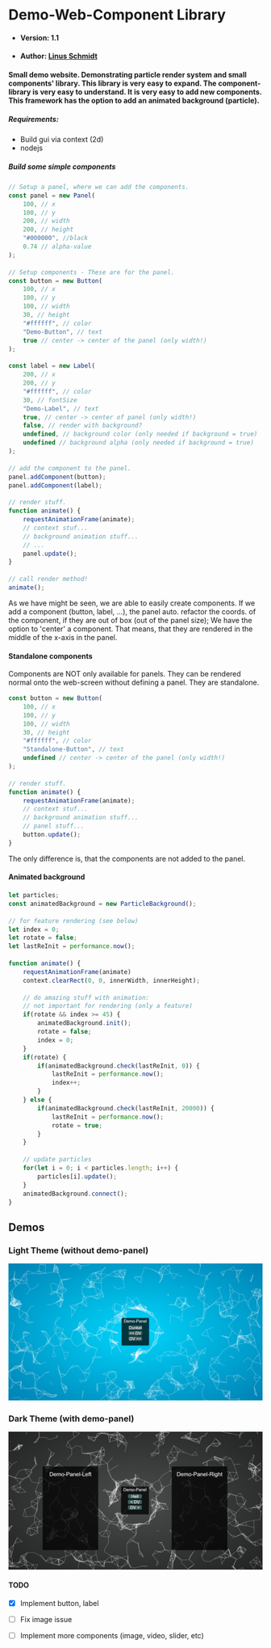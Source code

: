 # Demo-Web-Component Library
* #### Version: 1.1 
* #### Author: [Linus Schmidt](http://github.com/Lxnus)

#### Small demo website. Demonstrating particle render system and small components' library. This library is very easy to expand. The component-library is very easy to understand. It is very easy to add new components. This framework has the option to add an animated background (particle).
##### Requirements:
* Build gui via context (2d)
* nodejs

##### Build some simple components
```javascript
// Setup a panel, where we can add the components.
const panel = new Panel(
    100, // x
    100, // y
    200, // width
    200, // height
    "#000000", //black
    0.74 // alpha-value
);

// Setup components - These are for the panel.
const button = new Button(
    100, // x
    100, // y
    100, // width
    30, // height
    "#ffffff", // color
    "Demo-Button", // text
    true // center -> center of the panel (only width!)
);

const label = new Label(
    200, // x
    200, // y
    "#ffffff", // color
    30, // fontSize
    "Demo-Label", // text
    true, // center -> center of panel (only width!)
    false, // render with background?
    undefined, // background color (only needed if background = true)
    undefined // background alpha (only needed if background = true)
);

// add the component to the panel.
panel.addComponent(button);
panel.addComponent(label);

// render stuff.
function animate() {
    requestAnimationFrame(animate);
    // context stuf...
    // background animation stuff...
    // ...
    panel.update();
}

// call render method!
animate();
```
As we have might be seen, we are able to easily create components.
If we add a component (button, label, ...), the panel auto. refactor the coords.
of the component, if they are out of box (out of the panel size);
We have the option to 'center' a component. That means, that they are rendered in
the middle of the x-axis in the panel.


#### Standalone components
Components are NOT only available for panels. They can be rendered normal onto the web-screen
without defining a panel. They are standalone. 
```javascript
const button = new Button(
    100, // x
    100, // y
    100, // width
    30, // height
    "#ffffff", // color
    "Standalone-Button", // text
    undefined // center -> center of the panel (only width!)
);

// render stuff.
function animate() {
    requestAnimationFrame(animate);
    // context stuf...
    // background animation stuff...
    // panel stuff...
    button.update();
}
```
The only difference is, that the components are not added to the panel.

#### Animated background
```javascript
let particles;
const animatedBackground = new ParticleBackground();

// for feature rendering (see below)
let index = 0;
let rotate = false;
let lastReInit = performance.now();

function animate() {
    requestAnimationFrame(animate)
    context.clearRect(0, 0, innerWidth, innerHeight);
    
    // do amazing stuff with animation:
    // not important for rendering (only a feature)
    if(rotate && index >= 45) {
        animatedBackground.init();
        rotate = false;
        index = 0;
    }
    if(rotate) {
        if(animatedBackground.check(lastReInit, 0)) {
            lastReInit = performance.now();
            index++;
        }
    } else {
        if(animatedBackground.check(lastReInit, 20000)) {
            lastReInit = performance.now();
            rotate = true;
        }
    }
    
    // update particles
    for(let i = 0; i < particles.length; i++) {
        particles[i].update();
    }
    animatedBackground.connect();
}
```

## Demos
### Light Theme (without demo-panel)
![Light-Theme](img/light.png)

### Dark Theme (with demo-panel)
![Dark-Theme](img/dark.png)

#### TODO
- [x] Implement button, label
 
- [ ] Fix image issue 
 
- [ ] Implement more components (image, video, slider, etc)